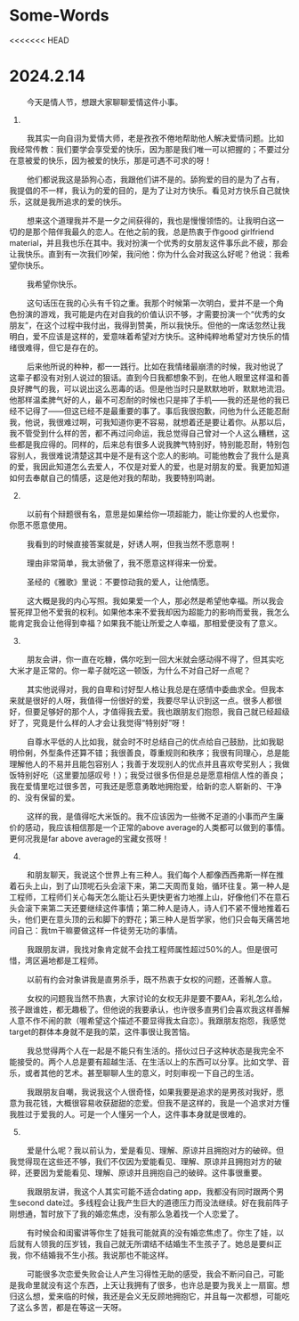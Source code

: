# Some-Words
<<<<<<< HEAD
# 2024.2.14

&nbsp;&nbsp;&nbsp;&nbsp;&nbsp;&nbsp;&nbsp;&nbsp;今天是情人节，想跟大家聊聊爱情这件小事。

1.

&nbsp;&nbsp;&nbsp;&nbsp;&nbsp;&nbsp;&nbsp;&nbsp;我其实一向自诩为爱情大师，老是孜孜不倦地帮助他人解决爱情问题。比如我经常传教：我们要学会享受爱的快乐，因为那是我们唯一可以把握的；不要过分在意被爱的快乐，因为被爱的快乐，那是可遇不可求的呀！

&nbsp;&nbsp;&nbsp;&nbsp;&nbsp;&nbsp;&nbsp;&nbsp;他们都说我这是舔狗心态，我跟他们讲不是的。舔狗爱的目的是为了占有，我提倡的不一样，我认为的爱的目的，是为了让对方快乐。看见对方快乐自己就快乐，这就是我所追求的爱的快乐。

&nbsp;&nbsp;&nbsp;&nbsp;&nbsp;&nbsp;&nbsp;&nbsp;想来这个道理我并不是一夕之间获得的，我也是慢慢领悟的。让我明白这一切的是那个陪伴我最久的恋人。在他之前的我，总是热衷于作good girlfriend material，并且我也乐在其中。我对扮演一个优秀的女朋友这件事乐此不疲，那会让我快乐。直到有一次我们吵架，我问他：你为什么会对我这么好呢？他说：我希望你快乐。

&nbsp;&nbsp;&nbsp;&nbsp;&nbsp;&nbsp;&nbsp;&nbsp;我希望你快乐。

&nbsp;&nbsp;&nbsp;&nbsp;&nbsp;&nbsp;&nbsp;&nbsp;这句话压在我的心头有千钧之重。我那个时候第一次明白，爱并不是一个角色扮演的游戏，我可能是内在对自我的价值认识不够，才需要扮演一个“优秀的女朋友”，在这个过程中我付出，我得到赞美，所以我快乐。但他的一席话忽然让我明白，爱不应该是这样的，爱意味着希望对方快乐。这种纯粹地希望对方快乐的情绪很难得，但它是存在的。

&nbsp;&nbsp;&nbsp;&nbsp;&nbsp;&nbsp;&nbsp;&nbsp;后来他所说的种种，都一一践行。比如在我情绪最崩溃的时候，我对他说了这辈子都没有对别人说过的狠话。直到今日我都想象不到，在他人眼里这样温和善良好脾气的我，可以说出这么恶毒的话。但是他当时只是默默地听，默默地流泪。他那样温柔脾气好的人，最不可忍耐的时候也只是摔了手机——我的还是他的我已经不记得了——但这已经不是最重要的事了。事后我很抱歉，问他为什么还能忍耐我，他说，我很难过啊，可我知道你更不容易，就想着还是要让着你。从那以后，我不管受到什么样的苦，都不再过问命运，我总觉得自己曾对一个人这么糟糕，这些都是我应得的。同样的，后来总有很多人说我脾气特别好，特别能忍耐，特别包容别人，我很难说清楚这其中是不是有这个恋人的影响。可能他教会了我什么是真的爱，我因此知道怎么去爱人，不仅是对爱人的爱，也是对朋友的爱。我更加知道如何去奉献自己的情感，这是他对我的帮助，我要特别鸣谢。

2.   

&nbsp;&nbsp;&nbsp;&nbsp;&nbsp;&nbsp;&nbsp;&nbsp;以前有个辩题很有名，意思是如果给你一项超能力，能让你爱的人也爱你，你愿不愿意使用。

&nbsp;&nbsp;&nbsp;&nbsp;&nbsp;&nbsp;&nbsp;&nbsp;我看到的时候直接答案就是，好诱人啊，但我当然不愿意啊！

&nbsp;&nbsp;&nbsp;&nbsp;&nbsp;&nbsp;&nbsp;&nbsp;理由非常简单，我太骄傲了，我不愿意这样得来一份爱。

&nbsp;&nbsp;&nbsp;&nbsp;&nbsp;&nbsp;&nbsp;&nbsp;圣经的《雅歌》里说：不要惊动我的爱人，让他情愿。

&nbsp;&nbsp;&nbsp;&nbsp;&nbsp;&nbsp;&nbsp;&nbsp;这大概是我的内心写照。我如果爱一个人，那必然是希望他幸福。所以我会誓死捍卫他不爱我的权利。如果他本来不爱我却因为超能力的影响而爱我，我怎么能肯定我会让他得到幸福？如果我不能让所爱之人幸福，那相爱便没有了意义。

3.

&nbsp;&nbsp;&nbsp;&nbsp;&nbsp;&nbsp;&nbsp;&nbsp;朋友会讲，你一直在吃糠，偶尔吃到一回大米就会感动得不得了，但其实吃大米才是正常的。你一辈子就吃这一顿饭，为什么不对自己好一点呢？

&nbsp;&nbsp;&nbsp;&nbsp;&nbsp;&nbsp;&nbsp;&nbsp;其实他说得对，我的自卑和讨好型人格让我总是在感情中委曲求全。但我本来就是很好的人呀，我值得一份很好的爱，我要尽早认识到这一点。很多人都很好，但要足够好的那个人，才值得我去爱。我也跟朋友们抱怨，我自己就已经超级好了，究竟是什么样的人才会让我觉得“特别好”呀！

&nbsp;&nbsp;&nbsp;&nbsp;&nbsp;&nbsp;&nbsp;&nbsp;自尊水平低的人比如我，就会时不时总结自己的优点给自己鼓励，比如我聪明伶俐，外型条件还算不错；我很善良，尊重规则和秩序；我很有同理心，总是能理解他人的不易并且能包容别人；我善于发现别人的优点并且喜欢夸奖别人；我做饭特别好吃（这里要加感叹号！）；我受过很多伤但是总是愿意相信人性的善良；我在爱情里吃过很多苦，可我还是愿意勇敢地拥抱爱，给新的恋人崭新的、干净的、没有保留的爱。

&nbsp;&nbsp;&nbsp;&nbsp;&nbsp;&nbsp;&nbsp;&nbsp;这样的我，是值得吃大米饭的。我不应该因为一些微不足道的小事而产生廉价的感动，我应该相信那是一个正常的above average的人类都可以做到的事情。更何况我是far above average的宝藏女孩呀！

4.

&nbsp;&nbsp;&nbsp;&nbsp;&nbsp;&nbsp;&nbsp;&nbsp;和朋友聊天，我说这个世界上有三种人。我们每个人都像西西弗斯一样在推着石头上山，到了山顶呢石头会滚下来，第二天周而复始，循环往复。第一种人是工程师，工程师们关心每天怎么能让石头更快更省力地推上山，好像他们不在意石头会滚下来第二天还要继续这件事情；第二种人是诗人，诗人们不紧不慢地推着石头，他们更在意头顶的云和脚下的野花；第三种人是哲学家，他们只会每天痛苦地问自己：我tm干嘛要做这样一件徒劳无功的事情。

&nbsp;&nbsp;&nbsp;&nbsp;&nbsp;&nbsp;&nbsp;&nbsp;我跟朋友讲，我找对象肯定就不会找工程师属性超过50%的人。但是很可惜，湾区遍地都是工程师。

&nbsp;&nbsp;&nbsp;&nbsp;&nbsp;&nbsp;&nbsp;&nbsp;以前有约会对象讲我是直男杀手，既不热衷于女权的问题，还善解人意。

&nbsp;&nbsp;&nbsp;&nbsp;&nbsp;&nbsp;&nbsp;&nbsp;女权的问题我当然不热衷，大家讨论的女权无非是要不要AA，彩礼怎么给，孩子跟谁姓，都无趣极了。但他说的我要承认，也许很多直男们会喜欢我这样善解人意不作不闹的款（喔希望这个描述不要显得我太自恋）。我跟朋友抱怨，我感觉target的群体本身就不是我的菜，这件事很让我苦恼。

&nbsp;&nbsp;&nbsp;&nbsp;&nbsp;&nbsp;&nbsp;&nbsp;我总觉得两个人在一起是不能只有生活的。搭伙过日子这种状态是我完全不能接受的。两个人总是要有超越生活、在生活以上的东西可以分享。比如文学、音乐，或者其他的艺术。甚至聊聊人生的意义，时刻审视一下自己的生活。

&nbsp;&nbsp;&nbsp;&nbsp;&nbsp;&nbsp;&nbsp;&nbsp;我跟朋友自嘲，我说我这个人很奇怪，如果我要是追求的是男孩对我好，愿意为我花钱，大概很容易收获甜甜的恋爱。但我不是这样的，我是一个追求对方懂我胜过于爱我的人。可是一个人懂另一个人，这件事本身就是很难的。

5.

&nbsp;&nbsp;&nbsp;&nbsp;&nbsp;&nbsp;&nbsp;&nbsp;爱是什么呢？我以前认为，爱是看见、理解、原谅并且拥抱对方的破碎。但我觉得现在这些还不够，我们不仅因为爱能看见、理解、原谅并且拥抱对方的破碎，还要因为爱能看见、理解、原谅并且拥抱自己的破碎。这件事很重要。

&nbsp;&nbsp;&nbsp;&nbsp;&nbsp;&nbsp;&nbsp;&nbsp;我跟朋友讲，我这个人其实可能不适合dating app，我都没有同时跟两个男生second date过。多线程会让我产生巨大的道德压力而没法继续。好在我前阵子刚想通，暂时放下了我的婚恋焦虑，没有那么急着找一个人恋爱了。

&nbsp;&nbsp;&nbsp;&nbsp;&nbsp;&nbsp;&nbsp;&nbsp;有时候会和闺蜜讲等你生了娃我可能就真的没有婚恋焦虑了。你生了娃，以后就有人领我的压岁钱，我自己就无所谓结不结婚生不生孩子了。她总是要纠正我，你不结婚我不生小孩。我说那也不能这样。

&nbsp;&nbsp;&nbsp;&nbsp;&nbsp;&nbsp;&nbsp;&nbsp;可能很多次恋爱失败会让人产生习得性无助的感受，我会不断问自己，可能是我命里就没有这个东西，上天让我拥有了很多，也许总是要为我关上一扇窗。想归这么想，爱来临的时候，我还是会义无反顾地拥抱它，并且每一次都想，可能吃了这么多苦，都是在等这一天呀。


